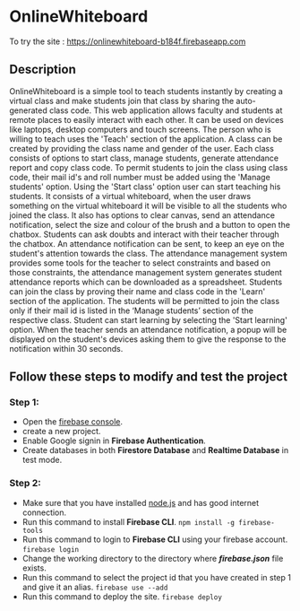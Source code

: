 # OnlineWhiteboard
To try the site : https://onlinewhiteboard-b184f.firebaseapp.com


## Description
OnlineWhiteboard is a simple tool to teach students instantly by creating a virtual class and 
make students join that class by sharing the auto-generated class code. 
This web application allows faculty and students at remote places to easily interact with each other. 
It can be used on devices like laptops, desktop computers and touch screens. 
The person who is willing to teach uses the 'Teach' section of the application. A class can be
created by providing the class name and gender of the user. Each class consists of options to start
class, manage students, generate attendance report and copy class code. To permit students to join
the class using class code, their mail id's and roll number must be added using the 'Manage students'
option. Using the 'Start class' option user can start teaching his students. It consists of a virtual
whiteboard, when the user draws something on the virtual whiteboard it will be visible to all the
students who joined the class. It also has options to clear canvas, send an attendance notification,
select the size and colour of the brush and a button to open the chatbox. Students can ask doubts and
interact with their teacher through the chatbox. An attendance notification can be sent, to keep an
eye on the student's attention towards the class. The attendance management system provides some
tools for the teacher to select constraints and based on those constraints, the attendance management
system generates student attendance reports which can be downloaded as a spreadsheet.
Students can join the class by proving their name and class code in the 'Learn' section of the
application. The students will be permitted to join the class only if their mail id is listed in the
‘Manage students’ section of the respective class. Student can start learning by selecting the 'Start
learning' option. When the teacher sends an attendance notification, a popup will be displayed on
the student's devices asking them to give the response to the notification within 30 seconds.

## Follow these steps to modify and test the project
### Step 1:
* Open the [firebase console](https://console.firebase.google.com/).
* create a new project.
* Enable Google signin in **Firebase Authentication**.
* Create databases in both **Firestore Database** and **Realtime Database** in test mode.
### Step 2:
* Make sure that you have installed [node.js](https://nodejs.org/en/) and has good internet connection.
* Run this command to install **Firebase CLI**.
```npm install -g firebase-tools```
* Run this command to login to **Firebase CLI** using your firebase account.
```firebase login```
* Change the working directory to the directory where **_firebase.json_** file exists.
* Run this command to select the project id that you have created in step 1 and give it an alias.
```firebase use --add```
* Run this command to deploy the site.
```firebase deploy```
